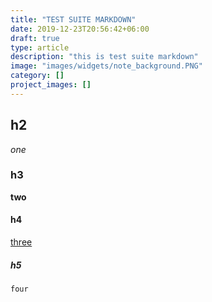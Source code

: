 ```yaml
---
title: "TEST SUITE MARKDOWN"
date: 2019-12-23T20:56:42+06:00
draft: true
type: article
description: "this is test suite markdown"
image: "images/widgets/note_background.PNG"
category: []
project_images: []
---
```


## h2

*one*

### h3

**two**

#### h4

[three]()

##### h5

```py
four
```
